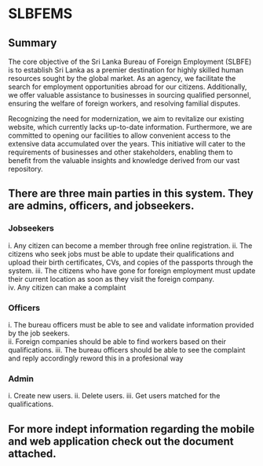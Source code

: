 # SLBFEMS

## Summary

The core objective of the Sri Lanka Bureau of Foreign Employment (SLBFE) is to establish Sri Lanka as a premier destination for highly skilled human resources sought by the global market. As an agency, we facilitate the search for employment opportunities abroad for our citizens. Additionally, we offer valuable assistance to businesses in sourcing qualified personnel, ensuring the welfare of foreign workers, and resolving familial disputes.

Recognizing the need for modernization, we aim to revitalize our existing website, which currently lacks up-to-date information. Furthermore, we are committed to opening our facilities to allow convenient access to the extensive data accumulated over the years. This initiative will cater to the requirements of businesses and other stakeholders, enabling them to benefit from the valuable insights and knowledge derived from our vast repository.

## There are three main parties in this system. They are admins, officers, and jobseekers. 

### Jobseekers  
i. 	Any citizen can become a member through free online registration. ii. 	The citizens who seek jobs must be able to update their qualifications and upload their birth certificates, CVs, and copies of the passports through the system. 
iii.	The citizens who have gone for foreign employment must update their current location as soon as they visit the foreign company.  
iv.	Any citizen can make a complaint 
 
### Officers 
i.	The bureau officers must be able to see and validate information provided by the job seekers.  
ii.	Foreign companies should be able to find workers based on their qualifications. 
iii.	The bureau officers should be able to see the complaint and reply accordingly 
reword this in a profesional way 

### Admin  
i.	Create new users. 
ii.	Delete users. 
iii. 	Get users matched for the qualifications. 

## For more indept information regarding the mobile and web application check out the document attached.

